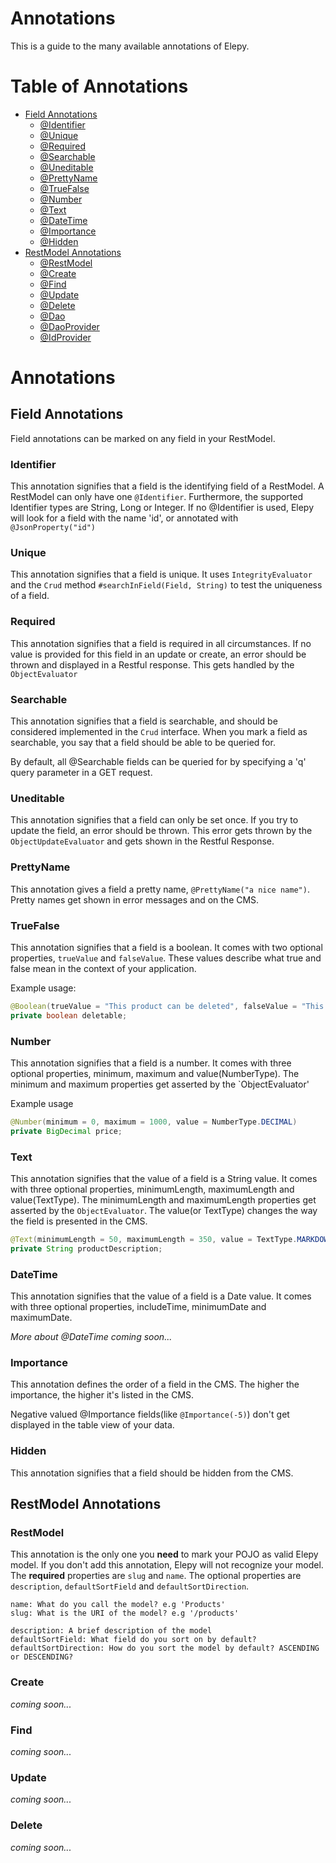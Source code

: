 # Annotations
This is a guide to the many available annotations of Elepy.

# Table of Annotations
* [Field Annotations](#field-annotations)
    * [@Identifier](#identifier)
    * [@Unique](#unique)
    * [@Required](#required)
    * [@Searchable](#searchable)
    * [@Uneditable](#uneditable)
    * [@PrettyName](#prettyname)
    * [@TrueFalse](#truefalse)
    * [@Number](#number)
    * [@Text](#text)
    * [@DateTime](#datetime)
    * [@Importance](#importance)
    * [@Hidden](#hidden)
* [RestModel Annotations](#restmodel-annotations)
    * [@RestModel](#restmodel)
    * [@Create](#create)
    * [@Find](#find)
    * [@Update](#update)
    * [@Delete](#delete)
    * [@Dao](#dao)
    * [@DaoProvider](#daoprovider)
    * [@IdProvider](#idprovider)


# Annotations

## Field Annotations
Field annotations can be marked on any field in your RestModel. 

### Identifier
This annotation signifies that a field is the identifying field of a RestModel. A RestModel can only have one `@Identifier`. Furthermore, the supported Identifier types are String, Long or Integer. 
If no @Identifier is used, Elepy will look for a field with the name 'id', or annotated with `@JsonProperty("id")`

### Unique
This annotation signifies that a field is unique. It uses `IntegrityEvaluator` and the `Crud` method `#searchInField(Field, String)` to test the uniqueness of a field.

### Required
This annotation signifies that a field is required in all circumstances. If no value is provided for this field in an update or create, an error should be thrown and displayed in a Restful response. This gets handled by the `ObjectEvaluator`

### Searchable
This annotation signifies that a field is searchable, and should be considered implemented in the `Crud` interface. When you mark a field as searchable, you say that a field should be able to be queried for.

By default, all @Searchable fields can be queried for by specifying a 'q' query parameter in a GET request.

### Uneditable
This annotation signifies that a field can only be set once. If you try to update the field, an error should be thrown. This error gets thrown by the `ObjectUpdateEvaluator` and gets shown in the Restful Response.

### PrettyName
This annotation gives a field a pretty name, `@PrettyName("a nice name")`. Pretty names get shown in error messages and on the CMS.

### TrueFalse
This annotation signifies that a field is a boolean. It comes with two optional properties, `trueValue` and `falseValue`. These values describe what true and false mean in the context of your application.

Example usage:
```java
@Boolean(trueValue = "This product can be deleted", falseValue = "This product can't be deleted")
private boolean deletable;
```
### Number
This annotation signifies that a field is a number. It comes with three optional properties, minimum, maximum and value(NumberType). The minimum and maximum properties get asserted by the `ObjectEvaluator'

Example usage
```java
@Number(minimum = 0, maximum = 1000, value = NumberType.DECIMAL)
private BigDecimal price;
```
### Text
This annotation signifies that the value of a field is a String value. It comes with three optional properties, minimumLength, maximumLength and value(TextType). The minimumLength and maximumLength properties get asserted by the `ObjectEvaluator`. The value(or TextType) changes the way the field is presented in the CMS.

```java
@Text(minimumLength = 50, maximumLength = 350, value = TextType.MARKDOWN)
private String productDescription;
```
### DateTime
This annotation signifies that the value of a field is a Date value. It comes with three optional properties, includeTime, minimumDate and maximumDate. 


_More about @DateTime coming soon..._

### Importance
This annotation defines the order of a field in the CMS. The higher the importance, the higher it's listed in the CMS.

Negative valued @Importance fields(like `@Importance(-5)`) don't get displayed in the table view of your data.

### Hidden
This annotation signifies that a field should be hidden from the CMS.

 
## RestModel Annotations
### RestModel
This annotation is the only one you __need__ to mark your POJO as valid Elepy model. If you don't add this annotation, Elepy will not recognize your model. The __required__ properties are `slug` and `name`. The optional properties are `description`, `defaultSortField` and `defaultSortDirection`.

```
name: What do you call the model? e.g 'Products'
slug: What is the URI of the model? e.g '/products'

description: A brief description of the model
defaultSortField: What field do you sort on by default?
defaultSortDirection: How do you sort the model by default? ASCENDING or DESCENDING?
```
### Create
_coming soon..._

### Find
_coming soon..._ 

### Update
_coming soon..._

### Delete
_coming soon..._
